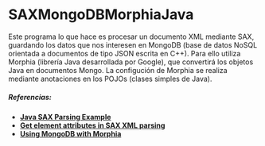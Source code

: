 # SAXMongoDBMorphiaJava

Este programa lo que hace es procesar un documento XML mediante SAX, guardando los datos que nos interesen en MongoDB (base de datos NoSQL orientada a documentos de tipo JSON escrita en C++). Para ello utiliza Morphia (librería Java desarrollada por Google), que convertirá los objetos Java en documentos Mongo. La configución de Morphia se realiza mediante anotaciones en los POJOs (clases simples de Java).

##### Referencias:

* [**Java SAX Parsing Example**][1]
* [**Get element attributes in SAX XML parsing**][2]
* [**Using MongoDB with Morphia**][3]

[1]:http://tutorials.jenkov.com/java-xml/sax-example.html
[2]:http://examples.javacodegeeks.com/core-java/xml/sax/get-element-attributes-in-sax-xml-parsing
[3]:http://www.javacodegeeks.com/2011/11/using-mongodb-with-morphia.html
